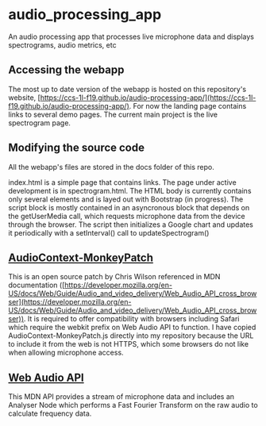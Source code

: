 # audio_processing_app
An audio processing app that processes live microphone data and displays spectrograms, audio metrics, etc

## Accessing the webapp
The most up to date version of the webapp is hosted on this repository's website, [https://ccs-1l-f19.github.io/audio-processing-app/](https://ccs-1l-f19.github.io/audio-processing-app/). For now the landing page contains links to several demo pages. The current main project is the live spectrogram page. 

## Modifying the source code
All the webapp's files are stored in the docs folder of this repo. 

index.html is a simple page that contains links. The page under active development is in spectrogram.html. The HTML body is currently contains only several elements and is layed out with Bootstrap (in progress). The script block is mostly contained in an asyncronous block that depends on the getUserMedia call, which requests microphone data from the device through the browser. The script then initializes a Google chart and updates it periodically with a setInterval() call to updateSpectrogram() 



## [AudioContext-MonkeyPatch](https://github.com/cwilso/AudioContext-MonkeyPatch/)

This is an open source patch by Chris Wilson referenced in MDN documentation ([https://developer.mozilla.org/en-US/docs/Web/Guide/Audio_and_video_delivery/Web_Audio_API_cross_browser](https://developer.mozilla.org/en-US/docs/Web/Guide/Audio_and_video_delivery/Web_Audio_API_cross_browser)). It is required to offer compatibility with browsers including Safari which require the webkit prefix on Web Audio API to function. I have copied AudioContext-MonkeyPatch.js directly into my repository because the URL to include it from the web is not HTTPS, which some browsers do not like when allowing microphone access.

## [Web Audio API](https://developer.mozilla.org/en-US/docs/Web/API/Web_Audio_API)
This MDN API provides a stream of microphone data and includes an Analyser Node which performs a Fast Fourier Transform on the raw audio to calculate frequency data. 
